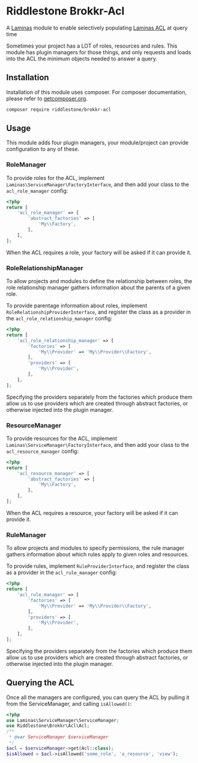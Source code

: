 # Riddlestone Brokkr-Acl

A [Laminas](https://github.com/laminas) module to enable selectively populating
[Laminas ACL](https://github.com/laminas/laminas-permissions-acl) at query time 

Sometimes your project has a LOT of roles, resources and rules. This module has plugin managers for those things, and
only requests and loads into the ACL the minimum objects needed to answer a query.

## Installation

Installation of this module uses composer. For composer documentation, please refer to
[getcomposer.org](http://getcomposer.org/).

```sh
composer require riddlestone/brokkr-acl
```

## Usage

This module adds four plugin managers, your module/project can provide configuration to any of these. 

### RoleManager

To provide roles for the ACL, implement `Laminas\ServiceManager\FactoryInterface`, and then add your class to the
`acl_role_manager` config:

```php
<?php
return [
    'acl_role_manager' => [
        'abstract_factories' => [
            'My\\Factory',
        ],
    ],
];
```

When the ACL requires a role, your factory will be asked if it can provide it.

### RoleRelationshipManager

To allow projects and modules to define the relationship between roles, the role relationship manager gathers
information about the parents of a given role.

To provide parentage information about roles, implement `RoleRelationshipProviderInterface`, and register the class as a
provider in the `acl_role_relationship_manager` config:

```php
<?php
return [
    'acl_role_relationship_manager' => [
        'factories' => [
            'My\\Provider' => 'My\\Provider\\Factory',
        ],
        'providers' => [
            'My\\Provider',
        ],
    ],
];
```

Specifying the providers separately from the factories which produce them allow us to use providers which are created
through abstract factories, or otherwise injected into the plugin manager.

### ResourceManager

To provide resources for the ACL, implement `Laminas\ServiceManager\FactoryInterface`, and then add your class to the
`acl_resource_manager` config:

```php
<?php
return [
    'acl_resource_manager' => [
        'abstract_factories' => [
            'My\\Factory',
        ],
    ],
];
```

When the ACL requires a resource, your factory will be asked if it can provide it.

### RuleManager

To allow projects and modules to specify permissions, the rule manager gathers information about which rules apply to
given roles and resources.

To provide rules, implement `RuleProviderInterface`, and register the class as a provider in the
`acl_rule_manager` config:

```php
<?php
return [
    'acl_rule_manager' => [
        'factories' => [
            'My\\Provider' => 'My\\Provider\\Factory',
        ],
        'providers' => [
            'My\\Provider',
        ],
    ],
];
```

Specifying the providers separately from the factories which produce them allow us to use providers which are created
through abstract factories, or otherwise injected into the plugin manager.

## Querying the ACL

Once all the managers are configured, you can query the ACL by pulling it from the ServiceManager, and calling
`isAllowed()`:

```php
<?php
use Laminas\ServiceManager\ServiceManager;
use Riddlestone\Brokkr\Acl\Acl;
/**
 * @var ServiceManager $serviceManager
 */
$acl = $serviceManager->get(Acl::class);
$isAllowed = $acl->isAllowed('some_role', 'a_resource', 'view');
```
